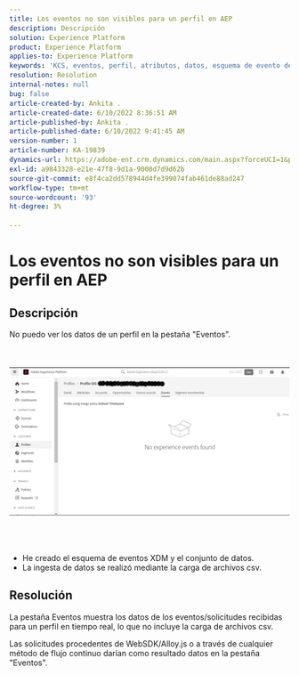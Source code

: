 ```yaml
---
title: Los eventos no son visibles para un perfil en AEP
description: Descripción
solution: Experience Platform
product: Experience Platform
applies-to: Experience Platform
keywords: 'KCS, eventos, perfil, atributos, datos, esquema de evento de experiencia, '
resolution: Resolution
internal-notes: null
bug: false
article-created-by: Ankita .
article-created-date: 6/10/2022 8:36:51 AM
article-published-by: Ankita .
article-published-date: 6/10/2022 9:41:45 AM
version-number: 1
article-number: KA-19839
dynamics-url: https://adobe-ent.crm.dynamics.com/main.aspx?forceUCI=1&pagetype=entityrecord&etn=knowledgearticle&id=77c6ee72-98e8-ec11-bb3c-000d3a3b168b
exl-id: a9843328-e21e-47f8-9d1a-9000d7d9d62b
source-git-commit: e8f4ca2dd578944d4fe399074fab461de88ad247
workflow-type: tm+mt
source-wordcount: '93'
ht-degree: 3%

---
```


# Los eventos no son visibles para un perfil en AEP

## Descripción

No puedo ver los datos de un perfil en la pestaña &quot;Eventos&quot;.<br><br> <br><br>![](assets/___06fe68f7-99e8-ec11-bb3c-000d3a3b168b___.png)<br><br> <br><br>
- He creado el esquema de eventos XDM y el conjunto de datos.
- La ingesta de datos se realizó mediante la carga de archivos csv.



## Resolución


La pestaña Eventos muestra los datos de los eventos/solicitudes recibidas para un perfil en tiempo real, lo que no incluye la carga de archivos csv.

Las solicitudes procedentes de WebSDK/Alloy.js o a través de cualquier método de flujo continuo darían como resultado datos en la pestaña &quot;Eventos&quot;.
